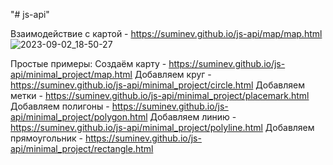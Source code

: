 "# js-api" 

Взаимодействие с картой - https://suminev.github.io/js-api/map/map.html
![2023-09-02_18-50-27](https://github.com/suminev/js-api/assets/44277463/314da42f-68a8-41cb-8726-3ee910039891)

Простые примеры:
Создаём карту - https://suminev.github.io/js-api/minimal_project/map.html
Добавляем круг - https://suminev.github.io/js-api/minimal_project/circle.html
Добавляем метки - https://suminev.github.io/js-api/minimal_project/placemark.html
Добавляем полигоны - https://suminev.github.io/js-api/minimal_project/polygon.html
Добавляем линию - https://suminev.github.io/js-api/minimal_project/polyline.html
Добавляем прямоугольник - https://suminev.github.io/js-api/minimal_project/rectangle.html
